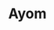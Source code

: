 ---
title:  "Ayom"
metadate: "hide"
categories: [ Participant, UI, Graphics ]
image: "/assets/images/story3.jpg"
visit: "https://crmrkt.com/jVMvBb"
---